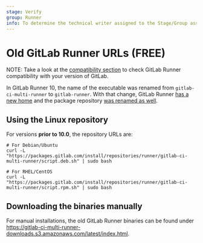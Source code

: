 ```yaml
---
stage: Verify
group: Runner
info: To determine the technical writer assigned to the Stage/Group associated with this page, see https://about.gitlab.com/handbook/engineering/ux/technical-writing/#assignments
---
```


# Old GitLab Runner URLs **(FREE)**

NOTE:
Take a look at the [compatibility section](../index.md#gitlab-runner-versions) to check GitLab Runner compatibility
with your version of GitLab.

In GitLab Runner 10, the name of the executable was renamed from
`gitlab-ci-multi-runner` to `gitlab-runner`. With that change, GitLab Runner
[has a new home](https://gitlab.com/gitlab-org/gitlab-runner) and the package
repository [was renamed as well](https://packages.gitlab.com/runner/gitlab-runner).

## Using the Linux repository

For versions **prior to 10.0**, the repository URLs are:

```shell
# For Debian/Ubuntu
curl -L "https://packages.gitlab.com/install/repositories/runner/gitlab-ci-multi-runner/script.deb.sh" | sudo bash

# For RHEL/CentOS
curl -L "https://packages.gitlab.com/install/repositories/runner/gitlab-ci-multi-runner/script.rpm.sh" | sudo bash
```

## Downloading the binaries manually

For manual installations, the old GitLab Runner binaries can be found under
<https://gitlab-ci-multi-runner-downloads.s3.amazonaws.com/latest/index.html>.
